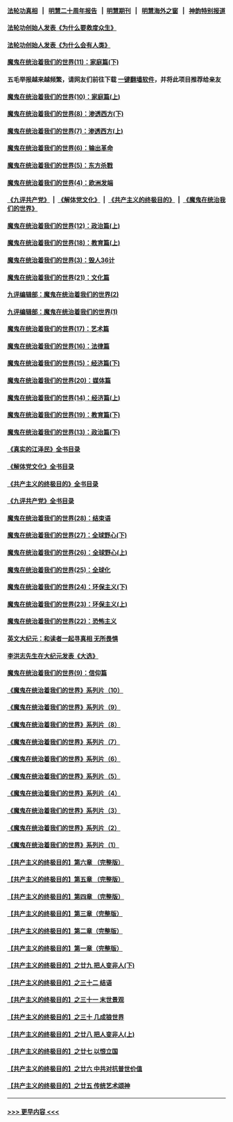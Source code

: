 #### [法轮功真相](https://github.com/gfw-breaker/truth/blob/master/README.md?t=0) &nbsp;&nbsp;|&nbsp;&nbsp; [明慧二十周年报告](https://github.com/gfw-breaker/mh-reports/blob/master/README.md?t=0) &nbsp;&nbsp;|&nbsp;&nbsp;[明慧期刊](https://github.com/gfw-breaker/mh-qikan) &nbsp;&nbsp;|&nbsp;&nbsp; [明慧海外之窗](https://github.com/gfw-breaker/mh-news/blob/master/README.md?t=0) &nbsp;&nbsp;|&nbsp;&nbsp; [神韵特别报道](https://github.com/gfw-breaker/mh-news/blob/master/shenyun.md?t=0)
#### [法轮功创始人发表《为什么要救度众生》](../pages/nsc422/n13975246.md?t=05292143) 
#### [法轮功创始人发表《为什么会有人类》](../pages/nsc422/n13912117.md?t=05292143) 
#### [魔鬼在统治着我们的世界(11)：家庭篇(下)](../pages/nsc422/n10440961.md?t=05292143) 
#### 五毛举报越来越频繁，请网友们前往下载 [一键翻墙软件](https://github.com/gfw-breaker/ssr-accounts)，并将此项目推荐给亲友
#### [魔鬼在统治着我们的世界(10)：家庭篇(上)](../pages/nsc422/n10435448.md?t=05292143) 
#### [魔鬼在统治着我们的世界(8)：渗透西方(下)](../pages/nsc422/n10429603.md?t=05292143) 
#### [魔鬼在统治着我们的世界(7)：渗透西方(上)](../pages/nsc422/n10426013.md?t=05292143) 
#### [魔鬼在统治着我们的世界(6)：输出革命](../pages/nsc422/n10421536.md?t=05292143) 
#### [魔鬼在统治着我们的世界(5)：东方杀戮](../pages/nsc422/n10417707.md?t=05292143) 
#### [魔鬼在统治着我们的世界(4)：欧洲发端](../pages/nsc422/n10414890.md?t=05292143) 
#### [《九评共产党》](https://github.com/begood0513/9ping.md/blob/master/README.md) &nbsp;|&nbsp; [《解体党文化》](../../../../jtdwh.md/blob/master/README.md)  &nbsp;|&nbsp; [《共产主义的终极目的》](../../../../gczydzjmd.md/blob/master/README.md) &nbsp;|&nbsp; [《魔鬼在统治我们的世界》](../../../../mgztzwmdsj.md/blob/master/README.md) 
#### [魔鬼在统治着我们的世界(12)：政治篇(上)](../pages/nsc422/n10444576.md?t=05292143) 
#### [魔鬼在统治着我们的世界(18)：教育篇(上)](../pages/nsc422/n10526970.md?t=05292143) 
#### [魔鬼在统治着我们的世界(3)：毁人36计](../pages/nsc422/n10411583.md?t=05292143) 
#### [魔鬼在统治着我们的世界(21)：文化篇](../pages/nsc422/n10597706.md?t=05292143) 
#### [九评编辑部：魔鬼在统治着我们的世界(2)](../pages/nsc422/n10410036.md?t=05292143) 
#### [九评编辑部：魔鬼在统治着我们的世界(1)](../pages/nsc422/n10406825.md?t=05292143) 
#### [魔鬼在统治着我们的世界(17)：艺术篇](../pages/nsc422/n10499093.md?t=05292143) 
#### [魔鬼在统治着我们的世界(16)：法律篇](../pages/nsc422/n10485969.md?t=05292143) 
#### [魔鬼在统治着我们的世界(15)：经济篇(下)](../pages/nsc422/n10469975.md?t=05292143) 
#### [魔鬼在统治着我们的世界(20)：媒体篇](../pages/nsc422/n10586579.md?t=05292143) 
#### [魔鬼在统治着我们的世界(14)：经济篇(上)](../pages/nsc422/n10457370.md?t=05292143) 
#### [魔鬼在统治着我们的世界(19)：教育篇(下)](../pages/nsc422/n10564808.md?t=05292143) 
#### [魔鬼在统治着我们的世界(13)：政治篇(下)](../pages/nsc422/n10448270.md?t=05292143) 
#### [《真实的江泽民》全书目录](../pages/nsc422/n13721399.md?t=05292143) 
#### [《解体党文化》全书目录](../pages/nsc422/n13721157.md?t=05292143) 
#### [《共产主义的终极目的》全书目录](../pages/nsc422/n13721048.md?t=05292143) 
#### [《九评共产党》全书目录](../pages/nsc422/n13708085.md?t=05292143) 
#### [魔鬼在统治着我们的世界(28)：结束语](../pages/nsc422/n10936246.md?t=05292143) 
#### [魔鬼在统治着我们的世界(27)：全球野心(下)](../pages/nsc422/n10928319.md?t=05292143) 
#### [魔鬼在统治着我们的世界(26)：全球野心(上)](../pages/nsc422/n10900318.md?t=05292143) 
#### [魔鬼在统治着我们的世界(25)：全球化](../pages/nsc422/n10788205.md?t=05292143) 
#### [魔鬼在统治着我们的世界(24)：环保主义(下)](../pages/nsc422/n10695307.md?t=05292143) 
#### [魔鬼在统治着我们的世界(23)：环保主义(上)](../pages/nsc422/n10688613.md?t=05292143) 
#### [魔鬼在统治着我们的世界(22)：恐怖主义](../pages/nsc422/n10614727.md?t=05292143) 
#### [英文大纪元：和读者一起寻真相 无所畏惧](../pages/nsc422/n12542027.md?t=05292143) 
#### [李洪志先生在大纪元发表《大选》](../pages/nsc422/n12534746.md?t=05292143) 
#### [魔鬼在统治着我们的世界(9)：信仰篇](../pages/nsc422/n10432159.md?t=05292143) 
#### [《魔鬼在统治着我们的世界》系列片（10）](../pages/nsc422/n12292670.md?t=05292143) 
#### [《魔鬼在统治着我们的世界》系列片（9）](../pages/nsc422/n12290859.md?t=05292143) 
#### [《魔鬼在统治着我们的世界》系列片（8）](../pages/nsc422/n12287445.md?t=05292143) 
#### [《魔鬼在统治着我们的世界》系列片（7）](../pages/nsc422/n12283425.md?t=05292143) 
#### [《魔鬼在统治着我们的世界》系列片（6）](../pages/nsc422/n12282314.md?t=05292143) 
#### [《魔鬼在统治着我们的世界》系列片（5）](../pages/nsc422/n12281419.md?t=05292143) 
#### [《魔鬼在统治着我们的世界》系列片（4）](../pages/nsc422/n12274024.md?t=05292143) 
#### [《魔鬼在统治着我们的世界》系列片（3）](../pages/nsc422/n12271322.md?t=05292143) 
#### [《魔鬼在统治着我们的世界》系列片（2）](../pages/nsc422/n12269049.md?t=05292143) 
#### [《魔鬼在统治着我们的世界》系列片（1）](../pages/nsc422/n12267575.md?t=05292143) 
#### [【共产主义的终极目的】第六章 （完整版）](../pages/nsc422/n11428913.md?t=05292143) 
#### [【共产主义的终极目的】第五章 （完整版）](../pages/nsc422/n11428912.md?t=05292143) 
#### [【共产主义的终极目的】第四章 （完整版）](../pages/nsc422/n11428907.md?t=05292143) 
#### [【共产主义的终极目的】第三章（完整版）](../pages/nsc422/n11428848.md?t=05292143) 
#### [【共产主义的终极目的】第二章（完整版）](../pages/nsc422/n11428831.md?t=05292143) 
#### [【共产主义的终极目的】第一章（完整版）](../pages/nsc422/n11417651.md?t=05292143) 
#### [【共产主义的终极目的】之廿九 把人变非人(下)](../pages/nsc422/n11344140.md?t=05292143) 
#### [【共产主义的终极目的】之三十二 结语](../pages/nsc422/n11360535.md?t=05292143) 
#### [【共产主义的终极目的】之三十一 末世景观](../pages/nsc422/n11351129.md?t=05292143) 
#### [【共产主义的终极目的】之三十 几成狼世界](../pages/nsc422/n11348280.md?t=05292143) 
#### [【共产主义的终极目的】之廿八 把人变非人(上)](../pages/nsc422/n11340492.md?t=05292143) 
#### [【共产主义的终极目的】之廿七 以恨立国](../pages/nsc422/n11336944.md?t=05292143) 
#### [【共产主义的终极目的】之廿六 中共对抗普世价值](../pages/nsc422/n11324785.md?t=05292143) 
#### [【共产主义的终极目的】之廿五 传统艺术颂神](../pages/nsc422/n11296396.md?t=05292143) 

----
#### [ >>> 更早内容 <<< ](../indexes/nsc422-earlier.md)
